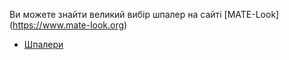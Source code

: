 <!--
.. link:
.. description:
.. tags: Шпалери
.. date: 2014-02-24 17:32:07
.. title: Шпалери
.. slug: шпалери
-->

Ви можете знайти великий вибір шпалер на сайті [MATE-Look] (https://www.mate-look.org)

  * [Шпалери](https://www.mate-look.org/browse/cat/359)



